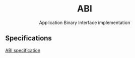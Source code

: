 <h1 align="center">ABI</h1>
<p align="center">Application Binary Interface implementation</p>

## Specifications

[ABI specification](./docs/ABI.md)
